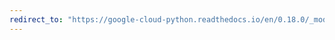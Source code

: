 ```yaml
---
redirect_to: "https://google-cloud-python.readthedocs.io/en/0.18.0/_modules/gcloud/dns/connection.html"
---
```

